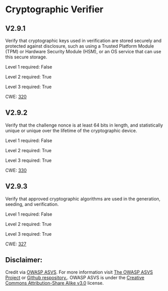 #  Cryptographic Verifier
## V2.9.1
Verify that cryptographic keys used in verification are stored securely and protected against disclosure, such as using a Trusted Platform Module (TPM) or Hardware Security Module (HSM), or an OS service that can use this secure storage.
Level 1 required: False
Level 2 required: True
Level 3 required: True
CWE: [320](https://cwe.mitre.org/data/definitions/320)
## V2.9.2
Verify that the challenge nonce is at least 64 bits in length, and statistically unique or unique over the lifetime of the cryptographic device.
Level 1 required: False
Level 2 required: True
Level 3 required: True
CWE: [330](https://cwe.mitre.org/data/definitions/330)
## V2.9.3
Verify that approved cryptographic algorithms are used in the generation, seeding, and verification.
Level 1 required: False
Level 2 required: True
Level 3 required: True
CWE: [327](https://cwe.mitre.org/data/definitions/327)

## Disclaimer:
Credit via [OWASP ASVS](https://owasp.org/www-project-application-security-verification-standard/). For more information visit [The OWASP ASVS Project](https://owasp.org/www-project-application-security-verification-standard/) or [Github respository.](https://github.com/OWASP/ASVS). OWASP ASVS is under the [Creative Commons Attribution-Share Alike v3.0](https://creativecommons.org/licenses/by-sa/3.0/) license.
